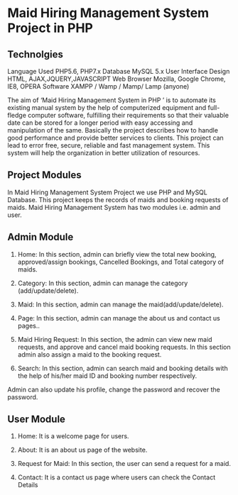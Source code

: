 ﻿# Maid Hiring Management System Project in PHP

## Technolgies 

Language Used	PHP5.6, PHP7.x
Database	MySQL 5.x
User Interface Design	HTML, AJAX,JQUERY,JAVASCRIPT
Web Browser	Mozilla, Google Chrome, IE8, OPERA
Software	XAMPP / Wamp / Mamp/ Lamp (anyone)

The aim of ‘Maid Hiring Management System in PHP ’ is to automate its existing manual system by the help of computerized equipment and full-fledge computer software, fulfilling their requirements so that their valuable date can be stored for a longer period with easy accessing and manipulation of the same. Basically the project describes how to handle good performance and provide better services to clients. This project can lead to error free, secure, reliable and fast management system. This system will help the organization in better utilization of resources.

## Project Modules
In Maid Hiring Management System Project we use PHP and MySQL Database. This project keeps the records of maids and booking requests of maids. Maid Hiring Management System has two modules i.e. admin and user.

## Admin Module
1. Home:  In this section, admin can briefly view the total new booking, approved/assign bookings, Cancelled Bookings, and Total category of maids.

2. Category:  In this section, admin can manage the category (add/update/delete).

3. Maid: In this section, admin can manage the maid(add/update/delete).

4. Page:  In this section, admin can manage the about us and contact us pages..

5. Maid Hiring Request: In this section, the admin can view new maid requests, and approve and cancel maid booking requests. In this section admin also assign a maid to the booking request.

8. Search: In this section, admin can search maid and booking details with the help of his/her maid ID and booking number respectively.

Admin can also update his profile, change the password and recover the password.

##  User Module
1. Home: It is a welcome page for users.

2. About: It is an about us page of the website.

3. Request for Maid: In this section, the user can send a request for a maid.

4. Contact: It is a contact us page where users can check the Contact Details

